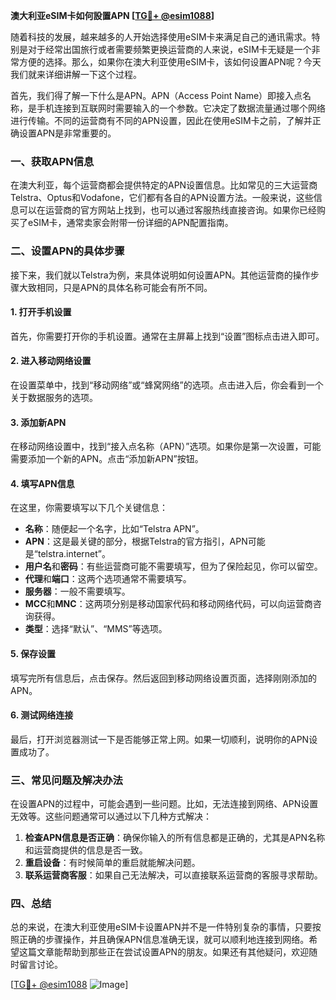 **澳大利亚eSIM卡如何設置APN [[TG💪+ @esim1088](https://t.me/s/esim1088)]**

随着科技的发展，越来越多的人开始选择使用eSIM卡来满足自己的通讯需求。特别是对于经常出国旅行或者需要频繁更换运营商的人来说，eSIM卡无疑是一个非常方便的选择。那么，如果你在澳大利亚使用eSIM卡，该如何设置APN呢？今天我们就来详细讲解一下这个过程。

首先，我们得了解一下什么是APN。APN（Access Point Name）即接入点名称，是手机连接到互联网时需要输入的一个参数。它决定了数据流量通过哪个网络进行传输。不同的运营商有不同的APN设置，因此在使用eSIM卡之前，了解并正确设置APN是非常重要的。

### 一、获取APN信息

在澳大利亚，每个运营商都会提供特定的APN设置信息。比如常见的三大运营商Telstra、Optus和Vodafone，它们都有各自的APN设置方法。一般来说，这些信息可以在运营商的官方网站上找到，也可以通过客服热线直接咨询。如果你已经购买了eSIM卡，通常卖家会附带一份详细的APN配置指南。

### 二、设置APN的具体步骤

接下来，我们就以Telstra为例，来具体说明如何设置APN。其他运营商的操作步骤大致相同，只是APN的具体名称可能会有所不同。

#### 1. 打开手机设置

首先，你需要打开你的手机设置。通常在主屏幕上找到“设置”图标点击进入即可。

#### 2. 进入移动网络设置

在设置菜单中，找到“移动网络”或“蜂窝网络”的选项。点击进入后，你会看到一个关于数据服务的选项。

#### 3. 添加新APN

在移动网络设置中，找到“接入点名称（APN）”选项。如果你是第一次设置，可能需要添加一个新的APN。点击“添加新APN”按钮。

#### 4. 填写APN信息

在这里，你需要填写以下几个关键信息：

- **名称**：随便起一个名字，比如“Telstra APN”。
- **APN**：这是最关键的部分，根据Telstra的官方指引，APN可能是“telstra.internet”。
- **用户名**和**密码**：有些运营商可能不需要填写，但为了保险起见，你可以留空。
- **代理**和**端口**：这两个选项通常不需要填写。
- **服务器**：一般不需要填写。
- **MCC**和**MNC**：这两项分别是移动国家代码和移动网络代码，可以向运营商咨询获得。
- **类型**：选择“默认”、“MMS”等选项。

#### 5. 保存设置

填写完所有信息后，点击保存。然后返回到移动网络设置页面，选择刚刚添加的APN。

#### 6. 测试网络连接

最后，打开浏览器测试一下是否能够正常上网。如果一切顺利，说明你的APN设置成功了。

### 三、常见问题及解决办法

在设置APN的过程中，可能会遇到一些问题。比如，无法连接到网络、APN设置无效等。这些问题通常可以通过以下几种方式解决：

1. **检查APN信息是否正确**：确保你输入的所有信息都是正确的，尤其是APN名称和运营商提供的信息是否一致。
2. **重启设备**：有时候简单的重启就能解决问题。
3. **联系运营商客服**：如果自己无法解决，可以直接联系运营商的客服寻求帮助。

### 四、总结

总的来说，在澳大利亚使用eSIM卡设置APN并不是一件特别复杂的事情，只要按照正确的步骤操作，并且确保APN信息准确无误，就可以顺利地连接到网络。希望这篇文章能帮助到那些正在尝试设置APN的朋友。如果还有其他疑问，欢迎随时留言讨论。

[[TG💪+ @esim1088](https://t.me/s/esim1088) ![Image](https://i.postimg.cc/4NQfJmqS/Snipaste-2025-05-13-00-14-12.png)]